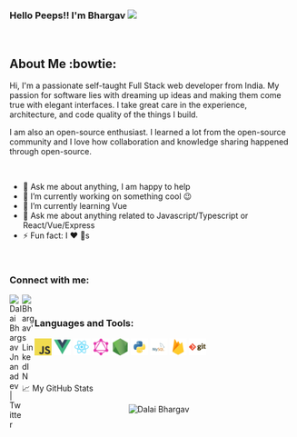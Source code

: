 ### Hello Peeps!! I'm Bhargav <img src="https://media.giphy.com/media/hvRJCLFzcasrR4ia7z/giphy.gif" width="25px">

<br/>

## About Me :bowtie: 

Hi, I'm a passionate self-taught Full Stack web developer from India. My passion for software lies with dreaming up ideas and making them come true with elegant interfaces. I take great care in the experience, architecture, and code quality of the things I build.

I am also an open-source enthusiast. I learned a lot from the open-source community and I love how collaboration and knowledge sharing happened through open-source.

<br/>
  
- 💬 Ask me about anything, I am happy to help
- 🔭 I’m currently working on something cool 😉
- 🌱 I’m currently learning Vue
- 💬 Ask me about anything related to Javascript/Typescript  or React/Vue/Express
- ⚡ Fun fact: I ❤️ 🐶s

<br/>

### Connect with me:

<a href="https://twitter.com/DJnanadev">
  <img align="left" alt="Dalai Bhargav Jnanadev | Twitter" width="22px" src="https://raw.githubusercontent.com/peterthehan/peterthehan/master/assets/twitter.svg" />
</a>
<a href="https://www.linkedin.com/in/dalai-bhargav-9b153860/">
  <img align="left" alt="Bhargav's LinkedIN" width="22px" src="https://raw.githubusercontent.com/peterthehan/peterthehan/master/assets/linkedin.svg" />
</a>

<br/>

### Languages and Tools:

<code><img height="30" src="https://raw.githubusercontent.com/github/explore/80688e429a7d4ef2fca1e82350fe8e3517d3494d/topics/javascript/javascript.png"></code>
<code><img height="30" src="https://raw.githubusercontent.com/github/explore/80688e429a7d4ef2fca1e82350fe8e3517d3494d/topics/vue/vue.png"></code>
<code><img height="30" src="https://raw.githubusercontent.com/github/explore/80688e429a7d4ef2fca1e82350fe8e3517d3494d/topics/react/react.png"></code>
<code><img height="30" src="https://raw.githubusercontent.com/github/explore/5c058a388828bb5fde0bcafd4bc867b5bb3f26f3/topics/graphql/graphql.png"></code>
<code><img height="30" src="https://raw.githubusercontent.com/github/explore/80688e429a7d4ef2fca1e82350fe8e3517d3494d/topics/nodejs/nodejs.png"></code>
<code><img height="30" src="https://raw.githubusercontent.com/github/explore/80688e429a7d4ef2fca1e82350fe8e3517d3494d/topics/python/python.png"></code>
<code><img height="30" src="https://raw.githubusercontent.com/github/explore/80688e429a7d4ef2fca1e82350fe8e3517d3494d/topics/mysql/mysql.png"></code>
<code><img height="30" src="https://raw.githubusercontent.com/github/explore/80688e429a7d4ef2fca1e82350fe8e3517d3494d/topics/firebase/firebase.png"></code>
<code><img height="30" src="https://raw.githubusercontent.com/github/explore/80688e429a7d4ef2fca1e82350fe8e3517d3494d/topics/git/git.png"></code>

<br />

📈 My GitHub Stats

<p align="center"> <img src="https://github-readme-stats.vercel.app/api?username=Bhargav108&show_icons=true&theme=gotham" alt="Dalai Bhargav" />

